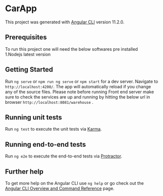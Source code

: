 # CarApp

This project was generated with [Angular CLI](https://github.com/angular/angular-cli) version 11.2.0.

## Prerequisites  
To run this project one will need the below softwares pre installed  
1.Nodejs latest version  

 ## Getting Started
Run `ng serve` or `npm run ng serve` or `npm start` for a dev server. Navigate to `http://localhost:4200/`. The app will automatically reload if you change any of the source files.
Please note before running Front end server make sure to check the services are up and running by hitting the below url in browser
`http://localhost:8081/warehouse` .

## Running unit tests

Run `ng test` to execute the unit tests via [Karma](https://karma-runner.github.io).

## Running end-to-end tests

Run `ng e2e` to execute the end-to-end tests via [Protractor](http://www.protractortest.org/).

## Further help

To get more help on the Angular CLI use `ng help` or go check out the [Angular CLI Overview and Command Reference](https://angular.io/cli) page.
